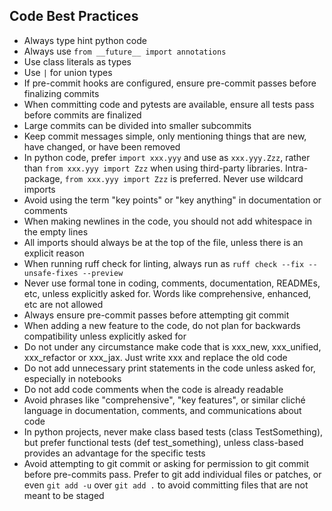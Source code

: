 ## Code Best Practices

- Always type hint python code
- Always use `from __future__ import annotations`
- Use class literals as types
- Use `|` for union types
- If pre-commit hooks are configured, ensure pre-commit passes before finalizing commits
- When committing code and pytests are available, ensure all tests pass before commits are finalized
- Large commits can be divided into smaller subcommits
- Keep commit messages simple, only mentioning things that are new, have changed, or have been removed
- In python code, prefer `import xxx.yyy` and use as `xxx.yyy.Zzz`, rather than `from xxx.yyy import Zzz` when using third-party libraries. Intra-package, `from xxx.yyy import Zzz` is preferred. Never use wildcard imports
- Avoid using the term "key points" or "key anything" in documentation or comments
- When making newlines in the code, you should not add whitespace in the empty lines
- All imports should always be at the top of the file, unless there is an explicit reason
- When running ruff check for linting, always run as `ruff check --fix --unsafe-fixes --preview`
- Never use formal tone in coding, comments, documentation, READMEs, etc, unless explicitly asked for. Words like comprehensive, enhanced, etc are not allowed
- Always ensure pre-commit passes before attempting git commit
- When adding a new feature to the code, do not plan for backwards compatibility unless explicitly asked for
- Do not under any circumstance make code that is xxx_new, xxx_unified, xxx_refactor or xxx_jax. Just write xxx and replace the old code
- Do not add unnecessary print statements in the code unless asked for, especially in notebooks
- Do not add code comments when the code is already readable
- Avoid phrases like "comprehensive", "key features", or similar cliché language in documentation, comments, and communications about code
- In python projects, never make class based tests (class TestSomething), but prefer functional tests (def test_something), unless class-based provides an advantage for the specific tests
- Avoid attempting to git commit or asking for permission to git commit before pre-commits pass. Prefer to git add individual files or patches, or even `git add -u` over `git add .` to avoid committing files that are not meant to be staged